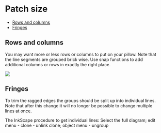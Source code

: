 Patch size
==========

* [Rows and columns](#rows-and-columns)
* [Fringes](#fringes)

Rows and columns
----------------

You may want more or less rows or columns to put on your pillow. Note that the line segments are grouped brick wise. Use snap functions to add additional columns or rows in exactly the right place. 

![](https://raw.githubusercontent.com/wiki/d-bl/TesseLaceD/add-column.png)

Fringes
-------

To trim the ragged edges the groups should be split up into individual lines. Note that after this change it will no longer be possible to change multiple lines at once.

The InkScape procedure to get individual lines: Select the full diagram; edit menu - clone - unlink clone; object menu - ungroup